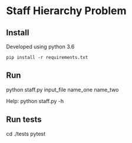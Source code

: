 # Staff Hierarchy Problem

## Install
Developed using python 3.6

`pip install -r requirements.txt`

## Run
python staff.py input_file name_one name_two

Help: python staff.py -h

## Run tests
cd ./tests
pytest
